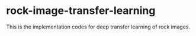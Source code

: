 # rock-image-transfer-learning
This is the implementation codes for deep transfer learning of rock images.
